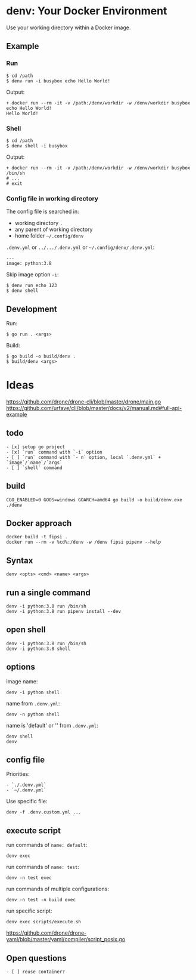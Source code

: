 # denv: Your Docker Environment

Use your working directory within a Docker image.

## Example

### Run

    $ cd /path
    $ denv run -i busybox echo Hello World!

Output:

    + docker run --rm -it -v /path:/denv/workdir -w /denv/workdir busybox echo Hello World!
    Hello World!

### Shell

    $ cd /path
    $ denv shell -i busybox

Output:

    + docker run --rm -it -v /path:/denv/workdir -w /denv/workdir busybox /bin/sh
    # ...
    # exit

### Config file in working directory

The config file is searched in:

- working directory `.`
- any parent of working directory
- home folder `~/.config/denv`

`.denv.yml` or `../.../.denv.yml` or `~/.config/denv/.denv.yml`:

    ---
    image: python:3.8

Skip image option `-i`:

    $ denv run echo 123
    $ denv shell


## Development

Run:

    $ go run . <args>

Build:

    $ go build -o build/denv .
    $ build/denv <args>




# Ideas

https://github.com/drone/drone-cli/blob/master/drone/main.go
https://github.com/urfave/cli/blob/master/docs/v2/manual.md#full-api-example

## todo

    - [x] setup go project
    - [x] `run` command with `-i` option
    - [ ] `run` command with `- n` option, local `.denv.yml` + `image`/`name`/`args`
    - [ ] `shell` command

## build

    CGO_ENABLED=0 GOOS=windows GOARCH=amd64 go build -o build/denv.exe ./denv

## Docker approach

    docker build -t fipsi .
    docker run --rm -v %cd%:/denv -w /denv fipsi pipenv --help

## Syntax

    denv <opts> <cmd> <name> <args>

## run a single command

    denv -i python:3.8 run /bin/sh
    denv -i python:3.8 run pipenv install --dev

## open shell

    denv -i python:3.8 run /bin/sh
    denv -i python:3.8 shell

## options

image name:

    denv -i python shell

name from `.denv.yml`:

    denv -n python shell

name is 'default' or '' from `.denv.yml`:

    denv shell
    denv

## config file

Priorities:

    - `./.denv.yml`
    - `~/.denv.yml`

Use specific file:

    denv -f .denv.custom.yml ...

## execute script

run commands of `name: default`:

    denv exec

run commands of `name: test`:

    denv -n test exec

run commands of multiple configurations:

    denv -n test -n build exec

run specific script:

    denv exec scripts/execute.sh

https://github.com/drone/drone-yaml/blob/master/yaml/compiler/script_posix.go

## Open questions

    - [ ] reuse container?
